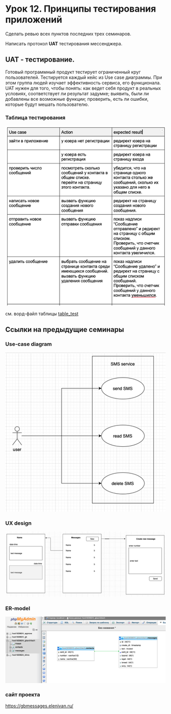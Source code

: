 # Урок 12. Принципы тестирования приложений

Сделать ревью всех пунктов последних трех семинаров.

Написать протокол **UAT** тестирования мессенджера.


## UAT - тестирование.

Готовый программный продукт тестирует ограниченный круг пользователей. Тестируется каждый кейс из Use case диаграммы. При этом группа людей изучает эффективность сервиса, его функционала. UAT нужен для того, чтобы понять:
как ведет себя продукт в реальных условиях, соответствует ли результат задумке;
выявить, были ли добавлены все возможные функции;
проверить, есть ли ошибки, которые будут мешать пользователю.

### Таблица тестирования

![table_test](./assest/table_test.png)

см. ворд-файл таблицы [table_test](./assest/table_test.docx)


## Ссылки на предыдущие семинары 

### Use-case diagram

![use case](../seminar10/usecase.png)

### UX design

![ux](../seminar10/ux.png)

### ER-model

![database](../seminar11/img/database.png)

### сайт проекта

https://gbmessages.elenivan.ru/